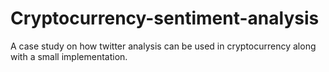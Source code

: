 # Cryptocurrency-sentiment-analysis
A case study on how twitter analysis can be used in cryptocurrency along with a small implementation.
